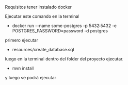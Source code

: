 
Requisitos tener instalado docker

Ejecutar este comando en la terminal

* docker run --name some-postgres -p 5432:5432 -e POSTGRES_PASSWORD=password -d postgres


primero ejecutar

* resources/create_database.sql


luego en la terminal dentro del folder del proyecto ejecutar.
* mvn install

y luego se podrá ejecutar